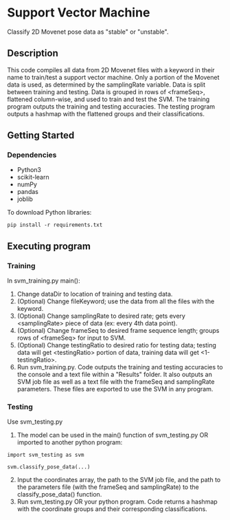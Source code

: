 # Support Vector Machine

Classify 2D Movenet pose data as "stable" or "unstable".

## Description

This code compiles all data from 2D Movenet files with a keyword in their name to train/test a support vector machine. Only a portion of the Movenet data is used, as determined by the samplingRate variable. Data is split between training and testing. Data is grouped in rows of &lt;frameSeq&gt;, flattened column-wise, and used to train and test the SVM. The training program outputs the training and testing accuracies. The testing program outputs a hashmap with the flattened groups and their classifications.

## Getting Started

### Dependencies

* Python3
* scikit-learn
* numPy
* pandas
* joblib

To download Python libraries:
```
pip install -r requirements.txt
```

## Executing program

### Training
In svm_training.py main():
1. Change dataDir to location of training and testing data.
2. (Optional) Change fileKeyword; use the data from all the files with the keyword.
3. (Optional) Change samplingRate to desired rate; gets every &lt;samplingRate&gt; piece of data (ex: every 4th data point).
4. (Optional) Change frameSeq to desired frame sequence length; groups rows of &lt;frameSeq&gt; for input to SVM.
5. (Optional) Change testingRatio to desired ratio for testing data; testing data will get &lt;testingRatio&gt; portion of data, training data will get &lt;1-testingRatio&gt;.
6. Run svm_training.py. Code outputs the training and testing accuracies to the console and a text file within a "Results" folder. It also outputs an SVM job file as well as a text file with the frameSeq and samplingRate parameters. These files are exported to use the SVM in any program.

### Testing
Use svm_testing.py
1. The model can be used in the main() function of svm_testing.py OR imported to another python program:
```
import svm_testing as svm

svm.classify_pose_data(...)
```
2. Input the coordinates array, the path to the SVM job file, and the path to the parameters file (with the frameSeq and samplingRate) to the classify_pose_data() function.
3. Run svm_testing.py OR your python program. Code returns a hashmap with the coordinate groups and their corresponding classifications.
